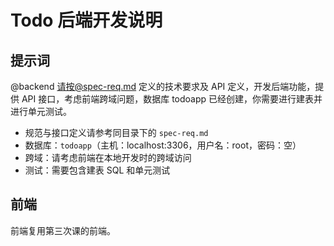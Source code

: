 # Todo 后端开发说明

## 提示词
@backend 请按@spec-req.md 定义的技术要求及 API 定义，开发后端功能，提供 API 接口，考虑前端跨域问题，数据库 todoapp 已经创建，你需要进行建表并进行单元测试。

- 规范与接口定义请参考同目录下的 `spec-req.md`
- 数据库：`todoapp`（主机：localhost:3306，用户名：root，密码：空）
- 跨域：请考虑前端在本地开发时的跨域访问
- 测试：需要包含建表 SQL 和单元测试

## 前端
前端复用第三次课的前端。

